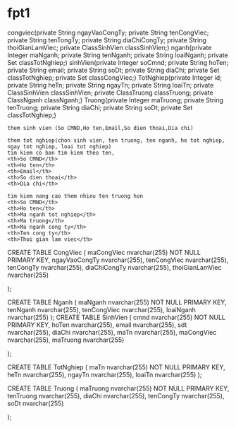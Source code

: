 # fpt1
congviec(private String ngayVaoCongTy;
	private String tenCongViec;
	private String tenTongTy;
	private String diaChiCongTy;
	private String thoiGianLamViec;
	private ClassSinhVien classSinhVien;)
nganh(private Integer maNganh;
	private String tenNganh;
	private String loaiNganh;
	private Set<ClassTotNghiep> classTotNghiep;)
sinhVien(private Integer soCmnd;
	private String hoTen;
	private String email;
	private String soDt;
	private String diaChi;
	private Set<ClassTotNghiep> classTotNghiep;
	private Set<ClassCongViec> classCongViec;)
TotNghiep(private Integer id;
	private String heTn;
	private String ngayTn;
	private String loaiTn;
	private  ClassSinhVien classSinhVien;
	private ClassTruong classTruong;
	private ClassNganh classNganh;)
Truong(private Integer maTruong;
	private String tenTruong;
	private String diaChi;
	private String soDt;
	private Set<ClassTotNghiep> classTotNghiep;)
	
	them sinh vien (So CMND,Ho ten,Email,So dien thoai,Dia chi)
	
	them tot nghiep(chon sinh vien, ten truong, ten nganh, he tot nghiep, ngay tot nghiep, loai tot nghiep)
	tim kiem co ban tim kiem theo ten,
	<th>So CMND</th>
	<th>Ho ten</th>
	<th>Email</th>
	<th>So dien thoai</th>
	<th>Dia chi</th>
	
	tim kiem nang cao them nhieu ten truong hon
	<th>So CMND</th>
	<th>Ho ten</th>
	<th>Ma nganh tot nghiep</th>
	<th>Ma truong</th>
	<th>Ma nganh cong ty</th>
	<th>Ten cong ty</th>
	<th>Thoi gian lam viec</th> 


CREATE TABLE CongViec (
maCongViec	nvarchar(255) NOT NULL PRIMARY KEY,
ngayVaoCongTy	nvarchar(255),
tenCongViec	nvarchar(255),
tenCongTy	nvarchar(255),
diaChiCongTy	nvarchar(255),
thoiGianLamViec	nvarchar(255)
 
);

 
CREATE TABLE Nganh (
maNganh	nvarchar(255) NOT NULL PRIMARY KEY,
tenNganh	nvarchar(255),
tenCongViec	nvarchar(255),
loaiNganh	nvarchar(255)
);
CREATE TABLE SinhVien (
 cmnd	nvarchar(255)  NOT NULL PRIMARY KEY,
 hoTen	nvarchar(255),
 email	nvarchar(255),
 sdt	nvarchar(255),
 diaChi	nvarchar(255),
 maTn	nvarchar(255),
 maCongViec	nvarchar(255),
 maTruong	nvarchar(255)

);

 
CREATE TABLE TotNghiep (
maTn	nvarchar(255) NOT NULL PRIMARY KEY,
heTn	nvarchar(255),
ngayTn	nvarchar(255),
loaiTn	nvarchar(255) 
);

 
CREATE TABLE Truong (
maTruong	nvarchar(255) NOT NULL PRIMARY KEY,
tenTruong	nvarchar(255),
diaChi	nvarchar(255),
tenCongTy	nvarchar(255),
soDt	nvarchar(255) 
 
);

 
